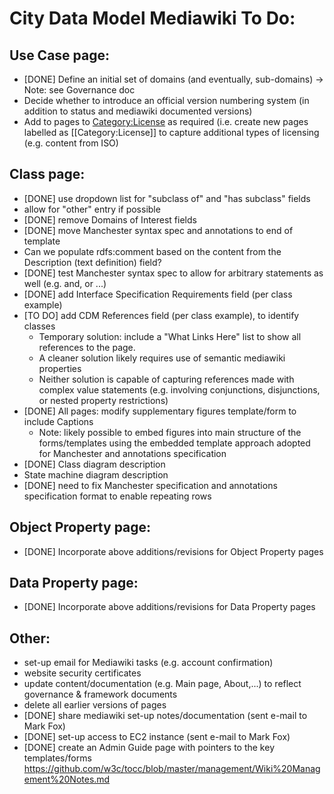 # City Data Model Mediawiki To Do:

## Use Case page: 
* [DONE] Define an initial set of domains (and eventually, sub-domains)
-> Note: see Governance doc
* Decide whether to introduce an official version numbering system (in
addition to status and mediawiki documented versions)
* Add to pages to [Category:License](http://citydata.utoronto.ca/index.php/Category:License) as required (i.e. create new pages labelled as [[Category:License]] to capture additional types of licensing (e.g. content from ISO)

## Class page:
* [DONE] use dropdown list for "subclass of" and "has subclass" fields
* allow for "other" entry if possible
* [DONE] remove Domains of Interest fields
* [DONE] move Manchester syntax spec and annotations to end of template
* Can we populate rdfs:comment based on the content from the
Description (text definition) field?
* [DONE] test Manchester syntax spec to allow for arbitrary statements as
well (e.g. and, or ...)
* [DONE] add Interface Specification Requirements field (per class example)
* [TO DO] add CDM References field (per class example), to identify classes
	* Temporary solution: include a "What Links Here" list to show all references to the page.
	* A cleaner solution likely requires use of semantic mediawiki properties
	* Neither solution is capable of capturing references made with complex value statements (e.g. involving conjunctions, disjunctions, or nested property restrictions)
* [DONE] All pages: modify supplementary figures template/form to include Captions
	* Note: likely possible to embed figures into main structure of the forms/templates using the embedded template approach adopted for Manchester and annotations specification
* [DONE] Class diagram description
* State machine diagram description
* [DONE] need to fix Manchester specification and annotations specification format to enable repeating rows

## Object Property page:
* [DONE] Incorporate above additions/revisions for Object Property pages

## Data Property page:
* [DONE] Incorporate above additions/revisions for Data Property pages


## Other:
* set-up email for Mediawiki tasks (e.g. account confirmation)
* website security certificates
* update content/documentation (e.g. Main page, About,...) to reflect governance & framework documents
* delete all earlier versions of pages
* [DONE] share mediawiki set-up notes/documentation (sent e-mail to Mark Fox)
* [DONE] set-up access to EC2 instance (sent e-mail to Mark Fox)
* [DONE] create an Admin Guide page with pointers to the key templates/forms
	https://github.com/w3c/tocc/blob/master/management/Wiki%20Management%20Notes.md
